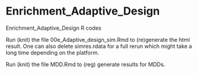 # Enrichment_Adaptive_Design
Enrichment_Adaptive_Design R codes

Run (knit) the file 00e_Adaptive_design_sim.Rmd to (re)generate the html result. One can also delete simres.rdata for a full rerun which might take a long time depending on the platform.

Run (knit) the file MDD.Rmd to (reg) generate results for MDDs.
